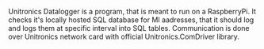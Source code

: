 Unitronics Datalogger is a program, that is meant to run on a RaspberryPi. It checks it's locally hosted SQL database for MI aadresses, that it should log and logs them at specific interval into SQL tables. Communication is done over Unitronics network card with official Unitronics.ComDriver library.
